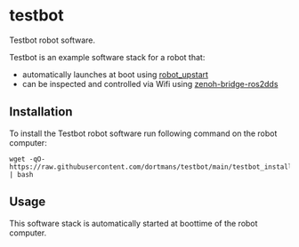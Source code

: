 # testbot

Testbot robot software.

Testbot is an example software stack for a robot that:
- automatically launches at boot using [robot_upstart](https://github.com/clearpathrobotics/robot_upstart/tree/foxy-devel)
- can be inspected and controlled via Wifi using [zenoh-bridge-ros2dds](https://github.com/eclipse-zenoh/zenoh-plugin-ros2dds)

## Installation

To install the Testbot robot software run following command on the robot computer:
```
wget -qO- https://raw.githubusercontent.com/dortmans/testbot/main/testbot_install.sh | bash
```

## Usage

This software stack is automatically started at boottime of the robot computer.

